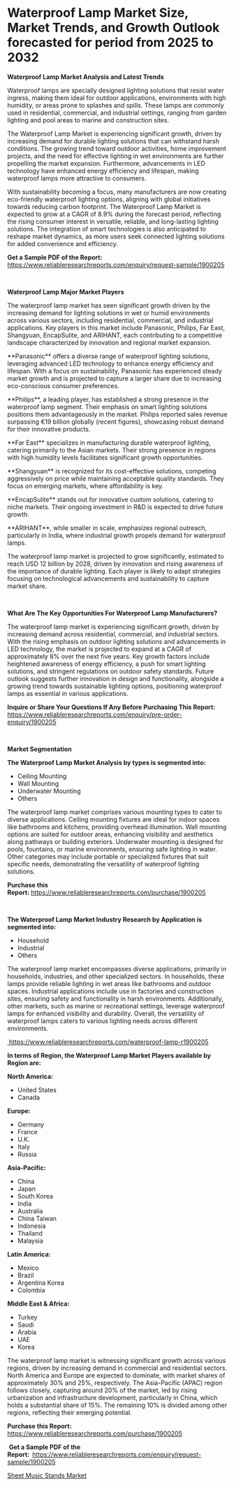 <p><h1>Waterproof Lamp Market Size, Market Trends, and Growth Outlook forecasted for period from 2025 to 2032</h1></p><p><strong>Waterproof Lamp Market Analysis and Latest Trends</strong></p>
<p><p>Waterproof lamps are specially designed lighting solutions that resist water ingress, making them ideal for outdoor applications, environments with high humidity, or areas prone to splashes and spills. These lamps are commonly used in residential, commercial, and industrial settings, ranging from garden lighting and pool areas to marine and construction sites. </p><p>The Waterproof Lamp Market is experiencing significant growth, driven by increasing demand for durable lighting solutions that can withstand harsh conditions. The growing trend toward outdoor activities, home improvement projects, and the need for effective lighting in wet environments are further propelling the market expansion. Furthermore, advancements in LED technology have enhanced energy efficiency and lifespan, making waterproof lamps more attractive to consumers. </p><p>With sustainability becoming a focus, many manufacturers are now creating eco-friendly waterproof lighting options, aligning with global initiatives towards reducing carbon footprint. The Waterproof Lamp Market is expected to grow at a CAGR of 8.9% during the forecast period, reflecting the rising consumer interest in versatile, reliable, and long-lasting lighting solutions. The integration of smart technologies is also anticipated to reshape market dynamics, as more users seek connected lighting solutions for added convenience and efficiency.</p></p>
<p><strong>Get a Sample PDF of the Report:&nbsp;</strong> <a href="https://www.reliableresearchreports.com/enquiry/request-sample/1900205?utm_campaign=2794&utm_medium=2&utm_source=Github&utm_content=ia&utm_term=05042025&utm_id=waterproof-lamp">https://www.reliableresearchreports.com/enquiry/request-sample/1900205</a></p>
<p>&nbsp;</p>
<p><strong>Waterproof Lamp Major Market Players</strong></p>
<p><p>The waterproof lamp market has seen significant growth driven by the increasing demand for lighting solutions in wet or humid environments across various sectors, including residential, commercial, and industrial applications. Key players in this market include Panasonic, Philips, Far East, Shangyuan, EncapSulite, and ARIHANT, each contributing to a competitive landscape characterized by innovation and regional market expansion.</p><p>**Panasonic** offers a diverse range of waterproof lighting solutions, leveraging advanced LED technology to enhance energy efficiency and lifespan. With a focus on sustainability, Panasonic has experienced steady market growth and is projected to capture a larger share due to increasing eco-conscious consumer preferences. </p><p>**Philips**, a leading player, has established a strong presence in the waterproof lamp segment. Their emphasis on smart lighting solutions positions them advantageously in the market. Philips reported sales revenue surpassing €19 billion globally (recent figures), showcasing robust demand for their innovative products.</p><p>**Far East** specializes in manufacturing durable waterproof lighting, catering primarily to the Asian markets. Their strong presence in regions with high humidity levels facilitates significant growth opportunities. </p><p>**Shangyuan** is recognized for its cost-effective solutions, competing aggressively on price while maintaining acceptable quality standards. They focus on emerging markets, where affordability is key.</p><p>**EncapSulite** stands out for innovative custom solutions, catering to niche markets. Their ongoing investment in R&D is expected to drive future growth.</p><p>**ARIHANT**, while smaller in scale, emphasizes regional outreach, particularly in India, where industrial growth propels demand for waterproof lamps.</p><p>The waterproof lamp market is projected to grow significantly, estimated to reach USD 12 billion by 2028, driven by innovation and rising awareness of the importance of durable lighting. Each player is likely to adapt strategies focusing on technological advancements and sustainability to capture market share.</p></p>
<p>&nbsp;</p>
<p><strong>What Are The Key Opportunities For Waterproof Lamp Manufacturers?</strong></p>
<p><p>The waterproof lamp market is experiencing significant growth, driven by increasing demand across residential, commercial, and industrial sectors. With the rising emphasis on outdoor lighting solutions and advancements in LED technology, the market is projected to expand at a CAGR of approximately 8% over the next five years. Key growth factors include heightened awareness of energy efficiency, a push for smart lighting solutions, and stringent regulations on outdoor safety standards. Future outlook suggests further innovation in design and functionality, alongside a growing trend towards sustainable lighting options, positioning waterproof lamps as essential in various applications.</p></p>
<p><strong>Inquire or Share Your Questions If Any Before Purchasing This Report:</strong> <a href="https://www.reliableresearchreports.com/enquiry/pre-order-enquiry/1900205?utm_campaign=2794&utm_medium=2&utm_source=Github&utm_content=ia&utm_term=05042025&utm_id=waterproof-lamp">https://www.reliableresearchreports.com/enquiry/pre-order-enquiry/1900205</a></p>
<p>&nbsp;</p>
<p><strong>Market Segmentation</strong></p>
<p><strong>The Waterproof Lamp Market Analysis by types is segmented into:</strong></p>
<p><ul><li>Ceiling Mounting</li><li>Wall Mounting</li><li>Underwater Mounting</li><li>Others</li></ul></p>
<p><p>The waterproof lamp market comprises various mounting types to cater to diverse applications. Ceiling mounting fixtures are ideal for indoor spaces like bathrooms and kitchens, providing overhead illumination. Wall mounting options are suited for outdoor areas, enhancing visibility and aesthetics along pathways or building exteriors. Underwater mounting is designed for pools, fountains, or marine environments, ensuring safe lighting in water. Other categories may include portable or specialized fixtures that suit specific needs, demonstrating the versatility of waterproof lighting solutions.</p></p>
<p><strong>Purchase this Report:&nbsp;</strong><a href="https://www.reliableresearchreports.com/purchase/1900205?utm_campaign=2794&utm_medium=2&utm_source=Github&utm_content=ia&utm_term=05042025&utm_id=waterproof-lamp">https://www.reliableresearchreports.com/purchase/1900205</a></p>
<p>&nbsp;</p>
<p><strong>The Waterproof Lamp Market Industry Research by Application is segmented into:</strong></p>
<p><ul><li>Household</li><li>Industrial</li><li>Others</li></ul></p>
<p><p>The waterproof lamp market encompasses diverse applications, primarily in households, industries, and other specialized sectors. In households, these lamps provide reliable lighting in wet areas like bathrooms and outdoor spaces. Industrial applications include use in factories and construction sites, ensuring safety and functionality in harsh environments. Additionally, other markets, such as marine or recreational settings, leverage waterproof lamps for enhanced visibility and durability. Overall, the versatility of waterproof lamps caters to various lighting needs across different environments.</p></p>
<p><a href="https://www.reliableresearchreports.com/waterproof-lamp-r1900205?utm_campaign=2794&utm_medium=2&utm_source=Github&utm_content=ia&utm_term=05042025&utm_id=waterproof-lamp">&nbsp;https://www.reliableresearchreports.com/waterproof-lamp-r1900205</a></p>
<p><strong>In terms of Region, the Waterproof Lamp Market Players available by Region are:</strong></p>
<p>
    <p> <strong> North America: </strong>
        <ul>
            <li>United States</li>
            <li>Canada</li>
        </ul>
        </p> 
    <p> <strong> Europe: </strong>
        <ul>
            <li>Germany</li>
            <li>France</li>
            <li>U.K.</li>
            <li>Italy</li>
            <li>Russia</li>
        </ul>
        </p> 
    <p> <strong> Asia-Pacific: </strong>
        <ul>
            <li>China</li>
            <li>Japan</li>
            <li>South Korea</li>
            <li>India</li>
            <li>Australia</li>
            <li>China Taiwan</li>
            <li>Indonesia</li>
            <li>Thailand</li>
            <li>Malaysia</li>
        </ul>
        </p> 
    <p> <strong> Latin America: </strong>
        <ul>
            <li>Mexico</li>
            <li>Brazil</li>
            <li>Argentina Korea</li>
            <li>Colombia</li>
        </ul>
        </p> 
    <p> <strong> Middle East & Africa: </strong>
        <ul>
            <li>Turkey</li>
            <li>Saudi</li>
            <li>Arabia</li>
            <li>UAE</li>
            <li>Korea</li>
        </ul>
    </p>
    </p>
<p><p>The waterproof lamp market is witnessing significant growth across various regions, driven by increasing demand in commercial and residential sectors. North America and Europe are expected to dominate, with market shares of approximately 30% and 25%, respectively. The Asia-Pacific (APAC) region follows closely, capturing around 20% of the market, led by rising urbanization and infrastructure development, particularly in China, which holds a substantial share of 15%. The remaining 10% is divided among other regions, reflecting their emerging potential.</p></p>
<p><strong>Purchase this Report: </strong><a href="https://www.reliableresearchreports.com/purchase/1900205?utm_campaign=2794&utm_medium=2&utm_source=Github&utm_content=ia&utm_term=05042025&utm_id=waterproof-lamp">https://www.reliableresearchreports.com/purchase/1900205</a></p>
<p>&nbsp;<strong>Get a Sample PDF of the Report:&nbsp;&nbsp;</strong><a href="https://www.reliableresearchreports.com/enquiry/request-sample/1900205?utm_campaign=2794&utm_medium=2&utm_source=Github&utm_content=ia&utm_term=05042025&utm_id=waterproof-lamp">https://www.reliableresearchreports.com/enquiry/request-sample/1900205</a></p>
<p><strong></strong></p>
<p><p><a href="https://github.com/tszkintruca/Market-Research-Report-List-1/blob/main/sheet-music-stands-market.md?utm_campaign=2794&utm_medium=2&utm_source=Github&utm_content=ia&utm_term=05042025&utm_id=waterproof-lamp">Sheet Music Stands Market</a></p></p>